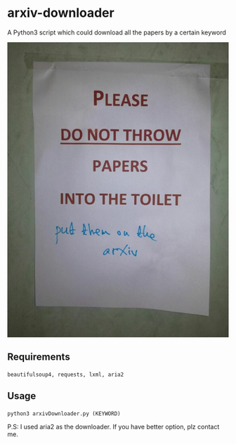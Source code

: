 # arxiv-downloader
A Python3 script which could download all the papers by a certain keyword

![arxiv](arxiv.jpg)

## Requirements
`beautifulsoup4, requests, lxml, aria2`

## Usage
`python3 arxivDownloader.py (KEYWORD)`

P.S: I used aria2 as the downloader. If you have better option, plz contact me.

 
